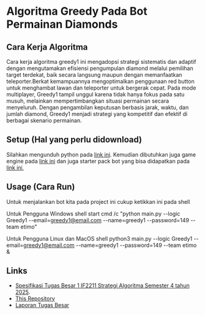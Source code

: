 # Algoritma Greedy Pada Bot Permainan Diamonds
## Cara Kerja Algoritma
Cara kerja algoritma greedy1 ini mengadopsi strategi sistematis dan adaptif dengan mengutamakan efisiensi pengumpulan diamond melalui pemilihan target terdekat, baik secara langsung maupun dengan memanfaatkan teleporter.Berkat kemampuannya mengoptimalkan penggunaan red button untuk menghambat lawan dan teleporter untuk bergerak cepat. Pada mode multiplayer, Greedy1 tampil unggul karena tidak hanya fokus pada satu musuh, melainkan mempertimbangkan situasi permainan secara menyeluruh. Dengan pengambilan keputusan berbasis jarak, waktu, dan jumlah diamond, Greedy1 menjadi strategi yang kompetitif dan efektif di berbagai skenario permainan.

## Setup (Hal yang perlu didownload)

Silahkan mengunduh python pada [link ini](https://www.python.org/downloads/). Kemudian dibutuhkan juga game engine pada [link ini](https://github.com/haziqam/tubes1-IF2211-game-engine/releases/tag/v1.1.0) dan juga starter pack bot yang bisa didapatkan pada [link ini](https://github.com/haziqam/tubes1-IF2211-bot-starter-pack/releases/tag/v1.0.1), 

## Usage (Cara Run)

Untuk menjalankan bot kita pada project ini cukup ketikkan ini pada shell

Untuk Pengguna Windows
shell
start cmd /c "python main.py --logic Greedy1 --email=greedy1@email.com --name=greedy1 --password=149 --team etimo"


Untuk Pengguna Linux dan MacOS
shell
python3 main.py --logic Greedy1 --email=greedy1@email.com --name=greedy1 --password=149 --team etimo &


## Links
- [Spesifikasi Tugas Besar 1 IF2211 Strategi Algoritma Semester 4 tahun 2025](https://docs.google.com/document/d/13cbmMVXviyu8eKQ6heqgDzt4JNNMeAZO/edit).
- [This Repository](https://github.com/16-172-Atika-Adelia/Tubes1_PiwPiw)
- [Laporan Tugas Besar](https://docs.google.com/document/d/1ec-niugHqByDcoTNUn-lEtTWevD6_lkJqNaLj-Ks3SM/edit?usp=sharing)
